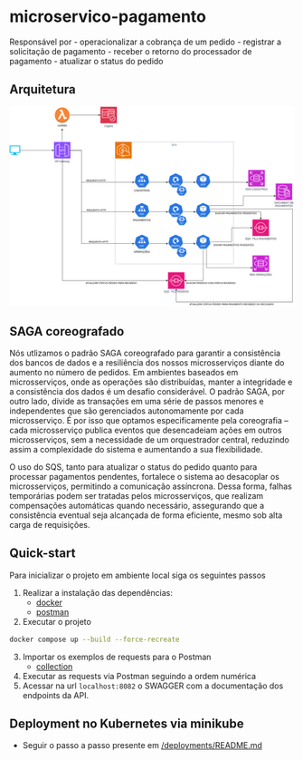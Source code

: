 # microservico-pagamento

Responsável por
    - operacionalizar a cobrança de um pedido
    - registrar a solicitação de pagamento
    - receber o retorno do processador de pagamento
    - atualizar o status do pedido

## Arquitetura

![Diagrama](docs/resources/arquitetura.png)

## SAGA coreografado

Nós utlizamos o padrão SAGA coreografado para garantir a consistência dos bancos de dados e a resiliência dos nossos microsserviços diante do aumento no número de pedidos. Em ambientes baseados em microsserviços, onde as operações são distribuídas, manter a integridade e a consistência dos dados é um desafio considerável. O padrão SAGA, por outro lado, divide as transações em uma série de passos menores e independentes que são gerenciados autonomamente por cada microsserviço. É por isso que optamos especificamente pela coreografia – cada microsserviço publica eventos que desencadeiam ações em outros microsserviços, sem a necessidade de um orquestrador central, reduzindo assim a complexidade do sistema e aumentando a sua flexibilidade.

O uso do SQS, tanto para atualizar o status do pedido quanto para processar pagamentos pendentes, fortalece o sistema ao desacoplar os microsserviços, permitindo a comunicação assíncrona. Dessa forma, falhas temporárias podem ser tratadas pelos microsserviços, que realizam compensações automáticas quando necessário, assegurando que a consistência eventual seja alcançada de forma eficiente, mesmo sob alta carga de requisições.

## Quick-start
Para inicializar o projeto em ambiente local siga os seguintes passos

1. Realizar a instalação das dependências:
    - [docker](https://docs.docker.com/engine/install/)
    - [postman](https://www.postman.com/downloads/)
2. Executar o projeto
```sh
docker compose up --build --force-recreate
```
3. Importar os exemplos de requests para o Postman
    - [collection](tooling/postman/lanchonete.postman_collection.json)
4. Executar as requests via Postman seguindo a ordem numérica
5. Acessar na url `localhost:8082` o SWAGGER com a documentação dos endpoints da API.

## Deployment no Kubernetes via minikube

- Seguir o passo a passo presente em [/deployments/README.md](https://github.com/teamG11/microservico-operacoes/tree/main/deployments) 